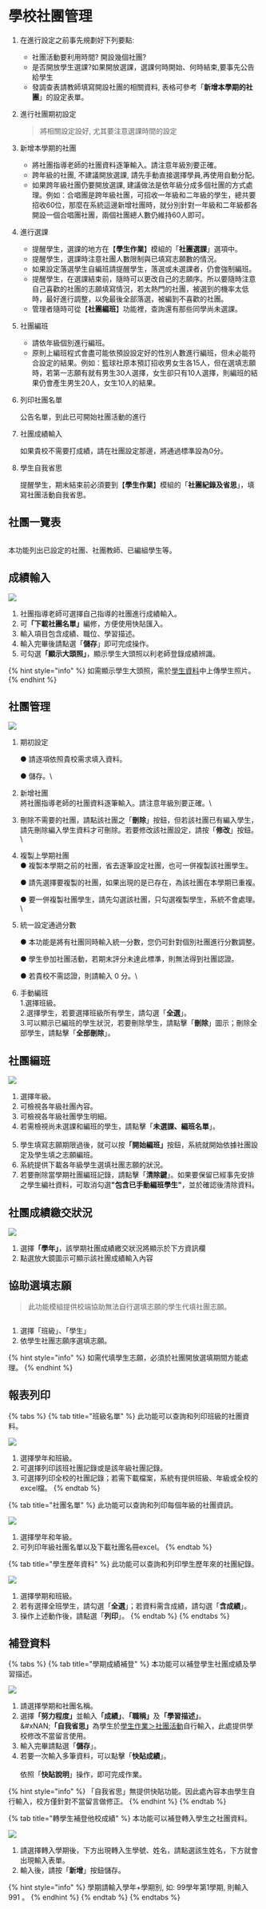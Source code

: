 # 學校社團管理

1. 在進行設定之前事先規劃好下列要點:
   * 社團活動要利用時間? 開設幾個社團?
   * 是否開放學生選課?如果開放選課，選課何時開始、何時結束,要事先公告給學生
   * 發調查表請教師填寫開設社團的相關資料, 表格可參考「**新增本學期的社團**」的設定表單。
2.  進行社團期初設定

    > 將相關設定設好, 尤其要注意選課時間的設定
3. 新增本學期的社團
   * 將社團指導老師的社團資料逐筆輸入。請注意年級別要正確。
   * 跨年級的社團, 不建議開放選課, 請先手動直接選擇學員,再使用自動分配。
   * 如果跨年級社團仍要開放選課, 建議做法是依年級分成多個社團的方式處理。例如：合唱團是跨年級社團，可招收一年級和二年級的學生，總共要招收60位，那麼在系統這邊新增社團時，就分別針對一年級和二年級都各開設一個合唱團社團，兩個社團總人數仍維持60人即可。
4. 進行選課
   * 提醒學生，選課的地方在【**學生作業**】模組的「**社團選課**」選項中。
   * 提醒學生，選課時注意社團人數限制與已填寫志願數的情況。
   * 如果設定落選學生自編班請提醒學生，落選或未選課者，仍會強制編班。
   * 提醒學生，在選課結束前，隨時可以更改自己的志願序。所以要隨時注意自己喜歡的社團的志願填寫情況，若太熱門的社團，被選到的機率太低時，最好進行調整，以免最後全部落選，被編到不喜歡的社團。
   * 管理者隨時可從【**社團編班**】功能裡，查詢還有那些同學尚未選課。
5. 社團編班
   * 請依年級個別進行編班。
   * 原則上編班程式會盡可能依預設設定好的性別人數進行編班，但未必能符合設定的結果。例如：籃球社原本預訂招收男女生各15人，但在選填志願時，若第一志願有就有男生30人選擇，女生卻只有10人選擇，則編班的結果仍會產生男生20人，女生10人的結果。
6.  列印社團名單

    公告名單，到此已可開始社團活動的進行
7.  社團成績輸入

    如果貴校不需要打成績，請在社團設定那邊，將通過標準設為0分。
8.  學生自我省思

    提醒學生，期末結束前必須要到【**學生作業**】模組的「**社團紀錄及省思**」，填寫社團活動自我省思。

## 社團一覽表

<div align="center"><img src="../.gitbook/assets/club_list.png" alt=""></div>

本功能列出已設定的社團、社團教師、已編組學生等。

## 成績輸入

![](../.gitbook/assets/club-score.png)

1. 社團指導老師可選擇自己指導的社團進行成績輸入。
2. &#x53EF;**「下載社團名單」**&#x7DE8;修，方便使用快貼匯入。
3. 輸入項目包含成績、職位、學習描述。
4. 輸入完畢後請點選「**儲存**」即可完成操作。
5. 可勾&#x9078;**「顯示大頭照」**，顯示學生大頭照以利老師登錄成績辨識。

{% hint style="info" %}
如需顯示學生大頭照，需於[學生資料](../jiao/sheng-liao-guan-li.md#xue-sheng-zi-liao)中上傳學生照片。
{% endhint %}

## 社團管理

![](<../.gitbook/assets/club_management (1).png>)

1.  期初設定\
    &#x20;<img src="../.gitbook/assets/manager2.png" alt="" data-size="original">&#x20;

    ● 請逐項依照貴校需求填入資料。

    ● 儲存。\

2. 新增社團\
   <img src="../.gitbook/assets/club-manager3.png" alt="" data-size="original"> \
   將社團指導老師的社團資料逐筆輸入。請注意年級別要正確。\

3. 刪除不需要的社團，請點該社團之「**刪除**」按鈕，但若該社團已有編入學生，請先刪除編入學生資料才可刪除。若要修改該社團設定，請按「**修改**」按鈕。\

4.  複製上學期社團 \
    <img src="../.gitbook/assets/copy_last-semester_club.png" alt="" data-size="original"> \
    ● 複製本學期之前的社團，省去逐筆設定社團，也可一併複製該社團學生。

    ● 請先選擇要複製的社團，如果出現的是已存在，為該社團在本學期已重複。

    ● 要一併複製社團學生，請先勾選該社團，只勾選複製學生，系統不會處理。\

5.  統一設定通過分數\
    &#x20;<img src="../.gitbook/assets/unity_setting_pass-score.png" alt="" data-size="original">&#x20;

    ● 本功能是將有社團同時輸入統一分數，您仍可針對個別社團進行分數調整。

    ● 學生參加社團活動，若期末評分未達此標準，則無法得到社團認證。

    ● 若貴校不需認證，則請輸入 0 分。\

6. 手動編班\
   &#x20;<img src="../.gitbook/assets/manual_edit_class.png" alt="" data-size="original"> \
   1.選擇班級。\
   2.選擇學生，若要選擇班級所有學生，請勾選「**全選**」。\
   3.可以顯示已編班的學生狀況，若要刪除學生，請點擊「**刪除**」圖示；刪除全部學生，請點擊「**全部刪除**」。

&#x20;

## 社團編班

![](../.gitbook/assets/club-arrange.png)

1. 選擇年級。
2. 可檢視各年級社團內容。
3. 可檢視各年級社團學生明細。
4. 若需檢視尚未選課和編班的學生，請點擊「**未選課、編班名單**」。\
   <img src="../.gitbook/assets/unselected_club_list.png" alt="" data-size="original">&#x20;
5. 學生填寫志願期限過後，就可以&#x6309;**「開始編班」**&#x6309;鈕，系統就開始依據社團設定及學生填之志願編班。
6. 系統提供下載各年級學生選填社團志願的狀況。
7. 若要刪除當學期社團編班記錄，請點擊「**清除鍵**」。如果要保留已經事先安排之學生編社資料，可取消勾&#x9078;**"包含已手動編班學生"**，並於確認後清除資料。

## 社團成績繳交狀況

![](<../.gitbook/assets/score-manage (3).png>)

1. 選&#x64C7;**「學年」**，該學期社團成績繳交狀況將顯示於下方資訊欄&#x20;
2. 點選放大鏡圖示可顯示該社團成績輸入內容

## 協助選填志願

> 此功能模組提供校端協助無法自行選填志願的學生代填社團志願。

<figure><img src="../.gitbook/assets/assist-stud-choose-club.png" alt=""><figcaption></figcaption></figure>

1. 選擇「班級」、「學生」
2. 依學生社團志願序選填志願。

{% hint style="info" %}
如需代填學生志願，必須於社團開放選填期間方能處理。
{% endhint %}

## 報表列印

{% tabs %}
{% tab title="班級名單" %}
此功能可以查詢和列印班級的社團資料。

![](../.gitbook/assets/print_class_list.png)

1. 選擇學年和班級。
2. 可選擇列印該班社團記錄或是該年級社團記錄。
3. 可選擇列印全校的社團記錄；若需下載檔案，系統有提供班級、年級或全校的excel檔。
{% endtab %}

{% tab title="社團名單" %}
此功能可以查詢和列印每個年級的社團資訊。

![](../.gitbook/assets/print_club_list.png)

1. 選擇學年和年級。
2. 可列印年級社團名單以及下載社團名冊excel。
{% endtab %}

{% tab title="學生歷年資料" %}
此功能可以查詢和列印學生歷年來的社團紀錄。

![](../.gitbook/assets/print_stud_past-years_data.png)

1. 選擇學期和班級。
2. 若有選擇全班學生，請勾選「**全選**」；若資料需含成績，請勾選「**含成績**」。
3. 操作上述動作後，請點選「**列印**」。
{% endtab %}
{% endtabs %}

## 補登資料

{% tabs %}
{% tab title="學期成績補登" %}
本功能可以補登學生社團成績及學習描述。

![](../.gitbook/assets/club-semester-data.png)

1. 請選擇學期和社團名稱。
2. 選&#x64C7;**「努力程度」**&#x4E26;輸&#x5165;**「成績」**、**「職稱」**&#x53CA;**「學習描述」**。\
   &#xNAN;**「自我省思」**&#x70BA;學生於[學生作業＞社團活動](../sheng/sheng-zuo.md#she-tuan-huo-dong)自行輸入，此處提供學校修改不當留言使用。
3. 輸入完畢請點選「**儲存**」。
4. 若要一次輸入多筆資料，可以點擊「**快貼成績**」。\
   &#x20;<img src="../.gitbook/assets/club-semester-data2.png" alt="" data-size="original"> \
   依照「**快貼說明**」操作，即可完成作業。

{% hint style="info" %}
「自我省思」無提供快貼功能。因此處內容本由學生自行輸入，校方僅針對不當留言做修正。
{% endhint %}
{% endtab %}

{% tab title="轉學生補登他校成績" %}
本功能可以補登轉入學生之社團資料。

![](../.gitbook/assets/transfer_stud_other-school_score.png)

1. 請選擇轉入學期後，下方出現轉入生學號、姓名，請點選該生姓名，下方就會出現輸入表單。
2. 輸入後，請按「**新增**」按鈕儲存。

{% hint style="info" %}
學期請輸入學年+學期別, 如: 99學年第1學期, 則輸入 991 。
{% endhint %}
{% endtab %}
{% endtabs %}
